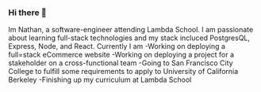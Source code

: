 ### Hi there 👋
Im Nathan, a software-engineer attending Lambda School. I am passionate about learning full-stack technologies and my stack incluced PostgresQL, Express, Node, and React.
Currently I am
-Working on deploying a full=stack eCommerce website
-Working on deploying a project for a stakeholder on a cross-functional team
-Going to San Francisco City College to fulfill some requirements to apply to University of California Berkeley
-Finishing up my curriculum at Lambda School

<!--
**NateyLB/NateyLB** is a ✨ _special_ ✨ repository because its `README.md` (this file) appears on your GitHub profile.

Here are some ideas to get you started:

- 🔭 I’m currently working on ...
- 🌱 I’m currently learning ...
- 👯 I’m looking to collaborate on ...
- 🤔 I’m looking for help with ...
- 💬 Ask me about ...
- 📫 How to reach me: ...
- 😄 Pronouns: ...
- ⚡ Fun fact: ...
-->
